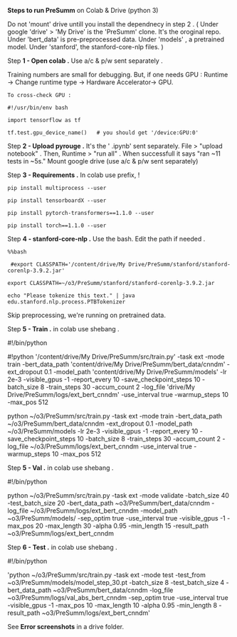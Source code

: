 **Steps to run PreSumm** on Colab & Drive  (python 3) 

Do not 'mount' drive untill you install the dependnecy in step 2 .  ( Under google 'drive' > 'My Drive' is the 'PreSumm' clone. It's the oroginal repo. Under 'bert_data' is pre-preprocessed data. Under 'models' , a pretrained  model. Under 'stanford', the  stanford-core-nlp files. )


Step **1 - Open colab .**  Use a/c & p/w sent separately . 

Training numbers are small for debugging. But, if one needs GPU : Runtime -> Change runtime type -> Hardware Accelerator-> GPU. 

    To cross-check GPU :
    
    #!/usr/bin/env bash
    
    import tensorflow as tf
    
    tf.test.gpu_device_name()   # you should get '/device:GPU:0'


Step **2 - Upload pyrouge .**  It's the ' .ipynb' sent separately. File >  "upload notebook" . Then, Runtime > "run all" . When successfull it says "ran ~11 tests in ~5s."   Mount google drive (use a/c & p/w sent separately) 


Step **3 - Requirements .** In colab use prefix, !

    pip install multiprocess --user
    
    pip install tensorboardX --user
    
    pip install pytorch-transformers==1.1.0 --user
        
    pip install torch==1.1.0 --user


Step **4 - stanford-core-nlp .**   Use the bash. Edit the path if needed .

    %%bash
  
     #export CLASSPATH='/content/drive/My Drive/PreSumm/stanford/stanford-corenlp-3.9.2.jar'
  
    export CLASSPATH=~/o3/PreSumm/stanford/stanford-corenlp-3.9.2.jar
    
    echo "Please tokenize this text." | java edu.stanford.nlp.process.PTBTokenizer


Skip preprocessing, we're running on pretrained data.
 
 
Step **5 - Train .**  in colab use  shebang .

#!/bin/python

#!python '/content/drive/My Drive/PreSumm/src/train.py' -task ext -mode train -bert_data_path 'content/drive/My Drive/PreSumm/bert_data/cnndm' -ext_dropout 0.1 -model_path 'content/drive/My Drive/PreSumm/models' -lr 2e-3 -visible_gpus -1 -report_every 10 -save_checkpoint_steps 10 -batch_size 8 -train_steps 30 -accum_count 2 -log_file 'drive/My Drive/PreSumm/logs/ext_bert_cnndm' -use_interval true -warmup_steps 10 -max_pos 512

python ~/o3/PreSumm/src/train.py -task ext -mode train -bert_data_path ~/o3/PreSumm/bert_data/cnndm -ext_dropout 0.1 -model_path ~/o3/PreSumm/models -lr 2e-3 -visible_gpus -1 -report_every 10 -save_checkpoint_steps 10 -batch_size 8 -train_steps 30 -accum_count 2 -log_file ~/o3/PreSumm/logs/ext_bert_cnndm -use_interval true -warmup_steps 10 -max_pos 512


Step **5 - Val .**  in colab use  shebang  .

#!/bin/python

python ~/o3/PreSumm/src/train.py -task ext -mode validate -batch_size 40 -test_batch_size 20 -bert_data_path ~o3/PreSumm/bert_data/cnndm -log_file ~/o3/PreSumm/logs/ext_bert_cnndm -model_path ~o3/PreSumm/models/ -sep_optim true -use_interval true -visible_gpus -1 -max_pos 20 -max_length 30 -alpha 0.95 -min_length 15 -result_path ~o3/PreSumm/logs/ext_bert_cnndm


Step **6 - Test .**  in colab use  shebang  .

#!/bin/python

'python ~/o3/PreSumm/src/train.py -task ext -mode test -test_from ~o3/PreSumm/models/model_step_30.pt -batch_size 8 -test_batch_size 4 -bert_data_path ~o3/PreSumm/bert_data/cnndm -log_file ~o3/PreSumm/logs/val_abs_bert_cnndm -sep_optim true -use_interval true -visible_gpus -1 -max_pos 10 -max_length 10 -alpha 0.95 -min_length 8 -result_path ~o3/PreSumm/logs/ext_bert_cnndm'

See **Error screenshots**  in a drive folder.

